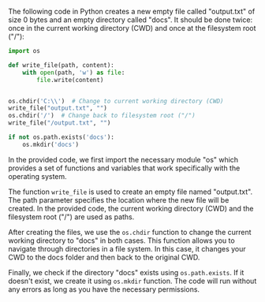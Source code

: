 The following code in Python creates a new empty file called "output.txt" of size 0 bytes and an empty directory called "docs". It should be done twice: once in the current working directory (CWD) and once at the filesystem root ("/"):
```python
import os

def write_file(path, content):
    with open(path, 'w') as file:
        file.write(content)


os.chdir('C:\\')  # Change to current working directory (CWD)
write_file("output.txt", "")
os.chdir('/')  # Change back to filesystem root ("/")
write_file("/output.txt", "")

if not os.path.exists('docs'):
    os.mkdir('docs')
```
In the provided code, we first import the necessary module "os" which provides a set of functions and variables that work specifically with the operating system. 

The function `write_file` is used to create an empty file named "output.txt". The path parameter specifies the location where the new file will be created. In the provided code, the current working directory (CWD) and the filesystem root ("/") are used as paths. 

After creating the files, we use the `os.chdir` function to change the current working directory to "docs" in both cases. This function allows you to navigate through directories in a file system. In this case, it changes your CWD to the docs folder and then back to the original CWD. 

Finally, we check if the directory "docs" exists using `os.path.exists`. If it doesn't exist, we create it using `os.mkdir` function. The code will run without any errors as long as you have the necessary permissions.
